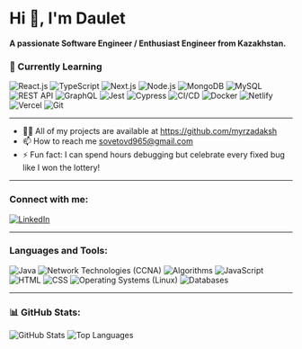 # Hi 👋, I'm Daulet  
**A passionate Software Engineer / Enthusiast Engineer from Kazakhstan.**

### 🌱 Currently Learning

![React.js](https://img.shields.io/badge/React.js-%2361DAFB.svg?style=for-the-badge&logo=react&logoColor=white)
![TypeScript](https://img.shields.io/badge/TypeScript-%23007ACC.svg?style=for-the-badge&logo=typescript&logoColor=white)
![Next.js](https://img.shields.io/badge/Next.js-%23000000.svg?style=for-the-badge&logo=next.js&logoColor=white)
![Node.js](https://img.shields.io/badge/Node.js-%23339933.svg?style=for-the-badge&logo=node.js&logoColor=white)
![MongoDB](https://img.shields.io/badge/MongoDB-%2347A248.svg?style=for-the-badge&logo=mongodb&logoColor=white)
![MySQL](https://img.shields.io/badge/MySQL-%234479A1.svg?style=for-the-badge&logo=mysql&logoColor=white)
![REST API](https://img.shields.io/badge/REST%20API-%2300ADD8.svg?style=for-the-badge&logo=api&logoColor=white)
![GraphQL](https://img.shields.io/badge/GraphQL-%23E10098.svg?style=for-the-badge&logo=graphql&logoColor=white)
![Jest](https://img.shields.io/badge/Jest-%23C21325.svg?style=for-the-badge&logo=jest&logoColor=white)
![Cypress](https://img.shields.io/badge/Cypress-%2317202C.svg?style=for-the-badge&logo=cypress&logoColor=white)
![CI/CD](https://img.shields.io/badge/CI%2FCD-%230089D6.svg?style=for-the-badge&logo=githubactions&logoColor=white)
![Docker](https://img.shields.io/badge/Docker-%232496ED.svg?style=for-the-badge&logo=docker&logoColor=white)
![Netlify](https://img.shields.io/badge/Netlify-%2300C7B7.svg?style=for-the-badge&logo=netlify&logoColor=white)
![Vercel](https://img.shields.io/badge/Vercel-%23000000.svg?style=for-the-badge&logo=vercel&logoColor=white)
![Git](https://img.shields.io/badge/Git-%23F05033.svg?style=for-the-badge&logo=git&logoColor=white)


---
- 👨‍💻 All of my projects are available at https://github.com/myrzadaksh 
- 📫 How to reach me sovetovd965@gmail.com 
- ⚡ Fun fact: I can spend hours debugging but celebrate every fixed bug like I won the lottery!

---

### Connect with me:
[![LinkedIn](https://img.shields.io/badge/LinkedIn-%230077B5.svg?style=for-the-badge&logo=linkedin&logoColor=white)](https://www.linkedin.com/in/daulet-sovetov/)

---

### Languages and Tools:
![Java](https://img.shields.io/badge/Java-%23F7B600.svg?style=for-the-badge&logo=java&logoColor=white)
![Network Technologies (CCNA)](https://img.shields.io/badge/Network%20Technologies%20(CCNA)-%23000000.svg?style=for-the-badge&logo=cisco&logoColor=white)
![Algorithms](https://img.shields.io/badge/Algorithms-%23FF6347.svg?style=for-the-badge&logo=algorithm&logoColor=white)
![JavaScript](https://img.shields.io/badge/JavaScript-%23F7DF1E.svg?style=for-the-badge&logo=javascript&logoColor=black)
![HTML](https://img.shields.io/badge/HTML-%23E34F26.svg?style=for-the-badge&logo=html5&logoColor=white)
![CSS](https://img.shields.io/badge/CSS-%231572B6.svg?style=for-the-badge&logo=css3&logoColor=white)
![Operating Systems (Linux)](https://img.shields.io/badge/Linux-%23FCC624.svg?style=for-the-badge&logo=linux&logoColor=black)
![Databases](https://img.shields.io/badge/Databases-%23FF5722.svg?style=for-the-badge&logo=database&logoColor=white)

---

### 📊 GitHub Stats:
<p align="left">
  <img src="https://github-readme-stats.vercel.app/api?username=myrzadaksh&show_icons=true&theme=radical" alt="GitHub Stats" />
  <img src="https://github-readme-stats.vercel.app/api/top-langs/?username=myrzadaksh&layout=compact&theme=radical" alt="Top Languages" />
</p>

